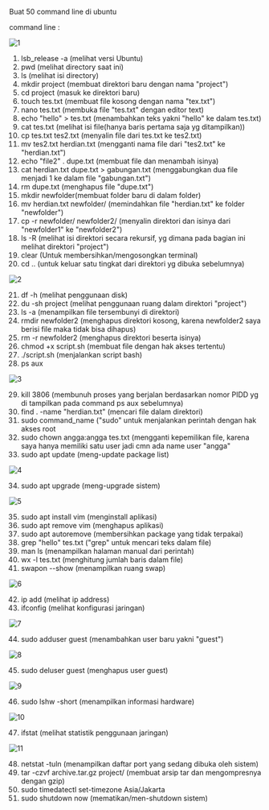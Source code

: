 Buat 50 command line di ubuntu

command line :


![1](https://github.com/user-attachments/assets/3f07b660-9f9c-42c5-b734-84745c52e5ea)


1. lsb_release -a (melihat versi Ubuntu)
2. pwd (melihat directory saat ini)
3. ls (melihat isi directory)
4. mkdir project (membuat direktori baru dengan nama "project")
5. cd project (masuk ke direktori baru)
6. touch tes.txt (membuat file kosong dengan nama "tex.txt")
7. nano tes.txt (membuka file "tes.txt" dengan editor text)
8. echo "hello" > tes.txt (menambahkan teks yakni "hello" ke dalam tes.txt)
9. cat tes.txt (melihat isi file(hanya baris pertama saja yg ditampilkan))
10. cp tes.txt tes2.txt (menyalin file dari tes.txt ke tes2.txt)
11. mv tes2.txt herdian.txt (mengganti nama file dari "tes2.txt" ke "herdian.txt")
12. echo "file2" . dupe.txt (membuat file dan menambah isinya)
13. cat herdian.txt dupe.txt > gabungan.txt (menggabungkan dua file menjadi 1 ke dalam file "gabungan.txt")
14. rm dupe.txt (menghapus file "dupe.txt")
15. mkdir newfolder(membuat folder baru di dalam folder)
16. mv herdian.txt newfolder/ (memindahkan file "herdian.txt" ke folder "newfolder")
17. cp -r newfolder/ newfolder2/ (menyalin direktori dan isinya dari "newfolder1" ke "newfolder2")
18. ls -R (melihat isi direktori secara rekursif, yg dimana pada bagian ini melihat direktori "project")
19. clear (Untuk membersihkan/mengosongkan terminal)
20. cd .. (untuk keluar satu tingkat dari direktori yg dibuka sebelumnya)



![2](https://github.com/user-attachments/assets/a5352f84-25ec-461d-aabd-4ea7f2ef50c8)


21. df -h (melihat penggunaan disk)
22. du -sh project (melihat penggunaan ruang dalam direktori "project")
23. ls -a (menampilkan file tersembunyi di direktori)
24. rmdir newfolder2 (menghapus direktori kosong, karena newfolder2 saya berisi file maka tidak bisa dihapus)
25. rm -r newfolder2 (menghapus direktori beserta isinya)
26. chmod +x script.sh (membuat file dengan hak akses tertentu)
27. ./script.sh (menjalankan script bash)
28. ps aux


![3](https://github.com/user-attachments/assets/e978cf90-f9e3-4705-8eba-622a61a42c47)


29. kill 3806 (membunuh proses yang berjalan berdasarkan nomor PIDD yg di tampilkan pada command ps aux sebelumnya)
30. find . -name "herdian.txt" (mencari file dalam direktori)
31. sudo command_name ("sudo" untuk menjalankan perintah dengan hak akses root
32. sudo chown angga:angga tes.txt (mengganti kepemilikan file, karena saya hanya memiliki satu user jadi cmn ada name user "angga"
33. sudo apt update (meng-update package list)


![4](https://github.com/user-attachments/assets/cb41d161-cc1d-4e20-8889-309cd1259070)

34. sudo apt upgrade (meng-upgrade sistem)


![5](https://github.com/user-attachments/assets/02da54a1-436b-4940-8bcf-8cecdc303175)


35. sudo apt install vim (menginstall aplikasi)
36. sudo apt remove vim (menghapus aplikasi)
37. sudo apt autoremove (membersihkan package yang tidak terpakai)
38. grep "hello" tes.txt ("grep" untuk mencari teks dalam file)
39. man ls (menampilkan halaman manual dari perintah)
40. wx -l tes.txt (menghitung jumlah baris dalam file)
41. swapon --show (menampilkan ruang swap)


![6](https://github.com/user-attachments/assets/4df17090-0c44-4a57-93da-6eb9fc14a8ca)


42. ip add (melihat ip address)
43. ifconfig (melihat konfigurasi jaringan)


![7](https://github.com/user-attachments/assets/bc266ca2-d288-4d69-a89e-fe8ca4020406)


44. sudo adduser guest (menambahkan user baru yakni "guest")


![8](https://github.com/user-attachments/assets/8db78164-7700-46c3-9d98-bb63cf04488a)


45. sudo deluser guest (menghapus user guest)


![9](https://github.com/user-attachments/assets/389d7e17-0373-47f7-ac74-912221b3a28b)


46. sudo lshw -short (menampilkan informasi hardware)


![10](https://github.com/user-attachments/assets/b5a9f4f7-afa1-4a55-bfa9-aaa05b63efbb)


47. ifstat (melihat statistik penggunaan jaringan)


![11](https://github.com/user-attachments/assets/24201a62-7da9-4c28-894e-03a59abf9458)


48. netstat -tuln (menampilkan daftar port yang sedang dibuka oleh sistem)
49. tar -czvf archive.tar.gz project/ (membuat arsip tar dan mengompresnya dengan gzip)
50. sudo timedatectl set-timezone Asia/Jakarta
51. sudo shutdown now (mematikan/men-shutdown sistem)
